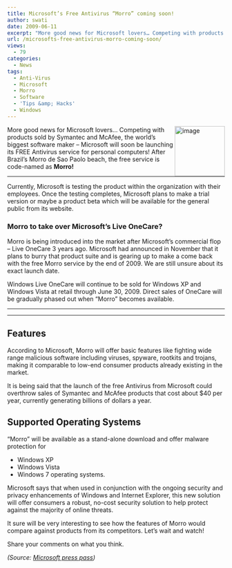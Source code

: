 ```yaml
---
title: Microsoft’s Free Antivirus “Morro” coming soon!
author: swati
date: 2009-06-11
excerpt: "More good news for Microsoft lovers… Competing with products sold by Symantec and McAfee, the world’s biggest software maker – Microsoft will soon be launching its FREE Antivirus service for personal computers! After Brazil's Morro de Sao Paolo beach, the free service is code-named as Morro!"
url: /microsofts-free-antivirus-morro-coming-soon/
views:
  - 79
categories:
  - News
tags:
  - Anti-Virus
  - Microsoft
  - Morro
  - Software
  - 'Tips &amp; Hacks'
  - Windows
---
```

<img class="alignright wp-image-52712" style="border: 0pt none;margin-left: 0px;margin-right: 0px" src="http://cdn.devilsworkshop.org/files/2009/06/image27.png" border="0" alt="image" width="116" height="116" align="right" /> More good news for Microsoft lovers… Competing with products sold by Symantec and McAfee, the world’s biggest software maker – Microsoft will soon be launching its FREE Antivirus service for personal computers! After Brazil&#8217;s Morro de Sao Paolo beach, the free service is code-named as **Morro!**

****

Currently, Microsoft is testing the product within the organization with their employees. Once the testing completes, Microsoft plans to make a trial version or maybe a product beta which will be available for the general public from its website.

### Morro to take over Microsoft’s Live OneCare?

Morro is being introduced into the market after Microsoft’s commercial flop &#8211; Live OneCare 3 years ago. Microsoft had announced in November that it plans to burry that product suite and is gearing up to make a come back with the free Morro service by the end of 2009. We are still unsure about its exact launch date.

Windows Live OneCare will continue to be sold for Windows XP and Windows Vista at retail through June 30, 2009. Direct sales of OneCare will be gradually phased out when “Morro” becomes available.

****

****

## Features

According to Microsoft, Morro will offer basic features like fighting wide range malicious software including viruses, spyware, rootkits and trojans, making it comparable to low-end consumer products already existing in the market.

It is being said that the launch of the free Antivirus from Microsoft could overthrow sales of Symantec and McAfee products that cost about $40 per year, currently generating billions of dollars a year.

## Supported Operating Systems

“Morro” will be available as a stand-alone download and offer malware protection for

  * Windows XP
  * Windows Vista
  * Windows 7 operating systems.

Microsoft says that when used in conjunction with the ongoing security and privacy enhancements of Windows and Internet Explorer, this new solution will offer consumers a robust, no-cost security solution to help protect against the majority of online threats.

It sure will be very interesting to see how the features of Morro would compare against products from its competitors. Let’s wait and watch!

Share your comments on what you think.

*(Source: <a href="http://www.microsoft.com/presspass/press/2008/nov08/11-18NoCostSecurityPR.mspx" onclick="_gaq.push(['_trackEvent', 'outbound-article', 'http://www.microsoft.com/presspass/press/2008/nov08/11-18NoCostSecurityPR.mspx', 'Microsoft press pass']);" >Microsoft press pass</a>)*
